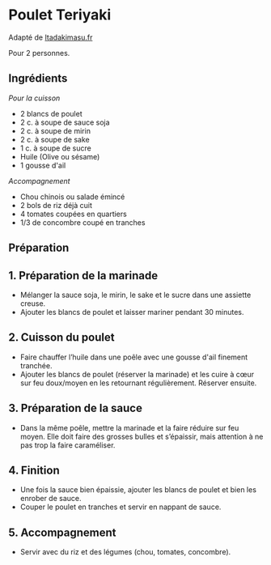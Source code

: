 # Poulet Teriyaki 

Adapté de [Itadakimasu.fr](https://www.itadakimasu.fr/recettes/poulet-teriyaki-simple-et-rapide)

Pour 2 personnes. 

## Ingrédients

*Pour la cuisson*

- 2 blancs de poulet
- 2 c. à soupe de sauce soja
- 2 c. à soupe de mirin
- 2 c. à soupe de sake
- 1 c. à soupe de sucre
- Huile (Olive ou sésame)
- 1 gousse d'ail

*Accompagnement*

- Chou chinois ou salade émincé
- 2 bols de riz déjà cuit
- 4 tomates coupées en quartiers
- 1/3 de concombre coupé en tranches

## Préparation

## 1. Préparation de la marinade
- Mélanger la sauce soja, le mirin, le sake et le sucre dans une assiette creuse.
- Ajouter les blancs de poulet et laisser mariner pendant 30 minutes.

## 2. Cuisson du poulet
- Faire chauffer l’huile dans une poêle avec une gousse d'ail finement tranchée.
- Ajouter les blancs de poulet (réserver la marinade) et les cuire à cœur sur feu doux/moyen en les retournant régulièrement. Réserver ensuite.

## 3. Préparation de la sauce
- Dans la même poêle, mettre la marinade et la faire réduire sur feu moyen. Elle doit faire des grosses bulles et s’épaissir, mais attention à ne pas trop la faire caraméliser.

## 4. Finition
- Une fois la sauce bien épaissie, ajouter les blancs de poulet et bien les enrober de sauce.
- Couper le poulet en tranches et servir en nappant de sauce.

## 5. Accompagnement
- Servir avec du riz et des légumes (chou, tomates, concombre).



